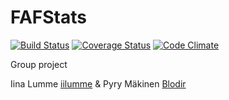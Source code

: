 # FAFStats

[![Build Status](https://travis-ci.org/iilumme/FAFStats.png)](https://travis-ci.org/iilumme/FAFStats)
[![Coverage Status](https://coveralls.io/repos/github/iilumme/FAFStats/badge.svg)](https://coveralls.io/github/iilumme/FAFStats)
[![Code Climate](https://codeclimate.com/github/iilumme/FAFStats/badges/gpa.svg)](https://codeclimate.com/github/iilumme/FAFStats)

Group project

Iina Lumme [iilumme](https://github.com/iilumme) 
&
Pyry Mäkinen [Blodir](https://github.com/Blodir)
